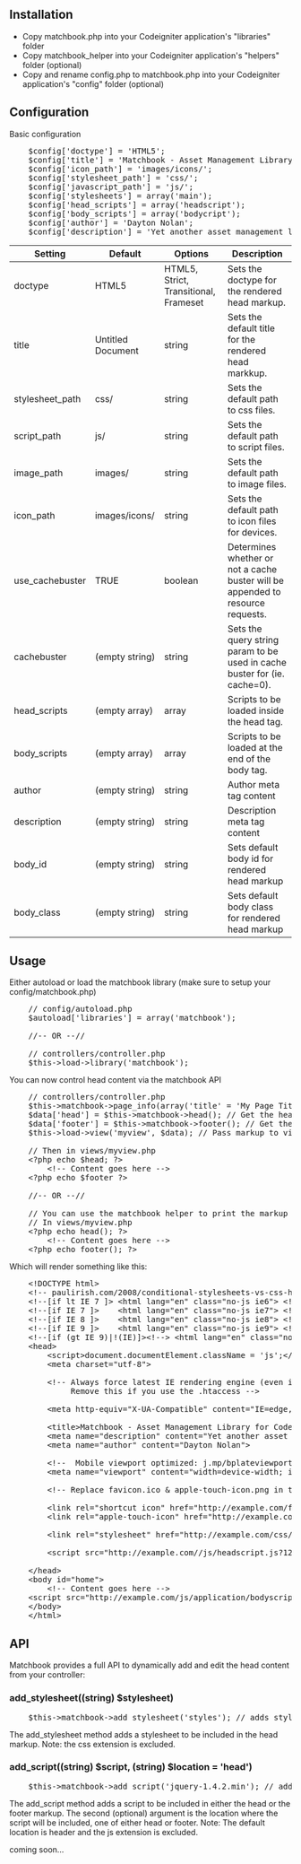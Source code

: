 ## Installation
* Copy matchbook.php into your Codeigniter application's "libraries" folder
* Copy matchbook_helper into your Codeigniter application's "helpers" folder (optional)
* Copy and rename config.php to matchbook.php into your Codeigniter application's "config" folder (optional)

## Configuration
Basic configuration
<pre name="code" class="php">
	$config['doctype'] = 'HTML5';
	$config['title'] = 'Matchbook - Asset Management Library for Codeigniter';
	$config['icon_path'] = 'images/icons/';
	$config['stylesheet_path'] = 'css/';
	$config['javascript_path'] = 'js/';
	$config['stylesheets'] = array('main');
	$config['head_scripts'] = array('headscript');
	$config['body_scripts'] = array('bodycript');
	$config['author'] = 'Dayton Nolan';
	$config['description'] = 'Yet another asset management library for Codeigniter';
</pre>

<table border="0" cellspacing="0" cellpadding="0">
	<thead>
		<tr>
			<th>Setting</th>
			<th>Default</th>
			<th>Options</th>
			<th>Description</th>
		</tr>
	</thead>
	<tbody>
		<tr>
			<td>doctype</td>
			<td>HTML5</td>
			<td>HTML5, Strict, Transitional, Frameset</td>
			<td>Sets the doctype for the rendered head markup.</td>
		</tr>
		<tr>
			<td>title</td>
			<td>Untitled Document</td>
			<td>string</td>
			<td>Sets the default title for the rendered head markkup.</td>
		</tr>
		<tr>
			<td>stylesheet_path</td>
			<td>css/</td>
			<td>string</td>
			<td>Sets the default path to css files.</td>
		</tr>
		<tr>
			<td>script_path</td>
			<td>js/</td>
			<td>string</td>
			<td>Sets the default path to script files.</td>
		</tr>
		<tr>
			<td>image_path</td>
			<td>images/</td>
			<td>string</td>
			<td>Sets the default path to image files.</td>
		</tr>
		<tr>
			<td>icon_path</td>
			<td>images/icons/</td>
			<td>string</td>
			<td>Sets the default path to icon files for devices.</td>
		</tr>
		<tr>
			<td>use_cachebuster</td>
			<td>TRUE</td>
			<td>boolean</td>
			<td>Determines whether or not a cache buster will be appended to resource requests.</td>
		</tr>
		<tr>
			<td>cachebuster</td>
			<td>(empty string)</td>
			<td>string</td>
			<td>Sets the query string param to be used in cache buster for (ie. cache=0).</td>
		</tr>
		<tr>
			<td>head_scripts</td>
			<td>(empty array)</td>
			<td>array</td>
			<td>Scripts to be loaded inside the head tag.</td>
		</tr>
		<tr>
			<td>body_scripts</td>
			<td>(empty array)</td>
			<td>array</td>
			<td>Scripts to be loaded at the end of the body tag.</td>
		</tr>
		<tr>
			<td>author</td>
			<td>(empty string)</td>
			<td>string</td>
			<td>Author meta tag content</td>
		</tr>
		<tr>
			<td>description</td>
			<td>(empty string)</td>
			<td>string</td>
			<td>Description meta tag content</td>
		</tr>
		<tr>
			<td>body_id</td>
			<td>(empty string)</td>
			<td>string</td>
			<td>Sets default body id for rendered head markup</td>
		</tr>
		<tr>
			<td>body_class</td>
			<td>(empty string)</td>
			<td>string</td>
			<td>Sets default body class for rendered head markup</td>
		</tr>
	</tbody>
</table>

## Usage

Either autoload or load the matchbook library (make sure to setup your config/matchbook.php)

<pre name="code" class="php">
	// config/autoload.php
	$autoload['libraries'] = array('matchbook');
	
	//-- OR --//
	
	// controllers/controller.php
	$this->load->library('matchbook');
</pre>

You can now control head content via the matchbook API

<pre name="code" class="php">
	// controllers/controller.php
	$this->matchbook->page_info(array('title' = 'My Page Title', 'id' => 'home'));
	$data['head'] = $this->matchbook->head(); // Get the head markup
	$data['footer'] = $this->matchbook->footer(); // Get the closing footer markup
	$this->load->view('myview', $data); // Pass markup to view
	
	// Then in views/myview.php
	&lt;?php echo $head; ?&gt;
		&lt;!-- Content goes here --&gt;
	&lt;?php echo $footer ?&gt;
	
	//-- OR --//
	
	// You can use the matchbook helper to print the markup directly in a view
	// In views/myview.php
	&lt;?php echo head(); ?&gt;
		&lt;!-- Content goes here --&gt;
	&lt;?php echo footer(); ?&gt;
</pre>

Which will render something like this:

<pre name="code" class="php">
	&lt;!DOCTYPE html&gt;
	&lt;!-- paulirish.com/2008/conditional-stylesheets-vs-css-hacks-answer-neither/ --&gt; 
	&lt;!--[if lt IE 7 ]&gt; &lt;html lang="en" class="no-js ie6"&gt; &lt;![endif]--&gt;
	&lt;!--[if IE 7 ]&gt;    &lt;html lang="en" class="no-js ie7"&gt; &lt;![endif]--&gt;
	&lt;!--[if IE 8 ]&gt;    &lt;html lang="en" class="no-js ie8"&gt; &lt;![endif]--&gt;
	&lt;!--[if IE 9 ]&gt;    &lt;html lang="en" class="no-js ie9"&gt; &lt;![endif]--&gt;
	&lt;!--[if (gt IE 9)|!(IE)]&gt;&lt;!--&gt; &lt;html lang="en" class="no-js"&gt; &lt;!--&lt;![endif]--&gt;
	&lt;head&gt;
		&lt;script&gt;document.documentElement.className = 'js';&lt;/script&gt;
		&lt;meta charset="utf-8"&gt;

		&lt;!-- Always force latest IE rendering engine (even in intranet) & Chrome Frame 
			 Remove this if you use the .htaccess --&gt;

		&lt;meta http-equiv="X-UA-Compatible" content="IE=edge,chrome=1"&gt;

		&lt;title&gt;Matchbook - Asset Management Library for Codeigniter&lt;/title&gt;
	  	&lt;meta name="description" content="Yet another asset manager for Codeigniter"&gt;
	  	&lt;meta name="author" content="Dayton Nolan"&gt;

	  	&lt;!--  Mobile viewport optimized: j.mp/bplateviewport --&gt;
	  	&lt;meta name="viewport" content="width=device-width; initial-scale=1.0"&gt;

	  	&lt;!-- Replace favicon.ico & apple-touch-icon.png in the root of your domain and delete these references --&gt;

	  	&lt;link rel="shortcut icon" href="http://example.com/favicon.ico"&gt;
	  	&lt;link rel="apple-touch-icon" href="http://example.com/images/icons/ios-icon.png"&gt;

		&lt;link rel="stylesheet" href="http://example.com/css/main.css?1286342222" type="text/css" charset="utf-8" /&gt;

		&lt;script src="http://example.com//js/headscript.js?1286342222"&gt;&lt;/script&gt;

	&lt;/head&gt;
	&lt;body id="home"&gt;
		&lt;!-- Content goes here --&gt;
	&lt;script src="http://example.com/js/application/bodyscript.js?1286342222"&gt;&lt;/script&gt;
	&lt;/body&gt;
	&lt;/html&gt;
</pre>

## API

Matchbook provides a full API to dynamically add and edit the head content from your controller:

### add_stylesheet((string) $stylesheet)
<pre name="code" class="php">
	$this->matchbook->add_stylesheet('styles'); // adds styles.css to the list of stylesheets to be included in the head markup
</pre>
The add_stylesheet method adds a stylesheet to be included in the head markup. Note: the css extension is excluded.

### add_script((string) $script, (string) $location = 'head')
<pre name="code" class="php">
	$this->matchbook->add_script('jquery-1.4.2.min'); // adds jquery-1.4.2.min.js to the list of head_scripts to be included in the head markup
</pre>
The add_script method adds a script to be included in either the head or the footer markup. The second (optional) argument is the location where the script will be included, one of either head or footer. Note: The default location is header and the js extension is excluded.

coming soon...